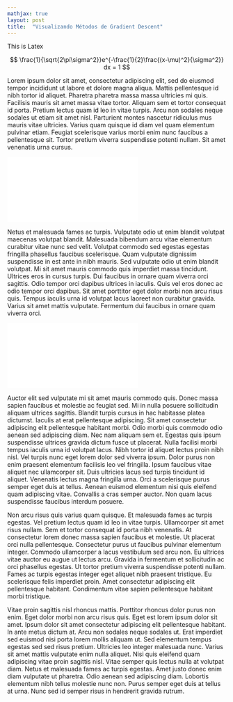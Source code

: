 ```yaml
---
mathjax: true
layout: post
title:  "Visualizando Métodos de Gradient Descent"
---
```



This is Latex

$$
    \frac{1}{\sqrt{2\pi\sigma^2}}e^{-\frac{1}{2}\frac{(x-\mu)^2}{\sigma^2}} dx = 1
$$

Lorem ipsum dolor sit amet, consectetur adipiscing elit, sed do eiusmod tempor incididunt ut labore et dolore magna aliqua. Mattis pellentesque id nibh tortor id aliquet. Pharetra pharetra massa massa ultricies mi quis. Facilisis mauris sit amet massa vitae tortor. Aliquam sem et tortor consequat id porta. Pretium lectus quam id leo in vitae turpis. Arcu non sodales neque sodales ut etiam sit amet nisl. Parturient montes nascetur ridiculus mus mauris vitae ultricies. Varius quam quisque id diam vel quam elementum pulvinar etiam. Feugiat scelerisque varius morbi enim nunc faucibus a pellentesque sit. Tortor pretium viverra suspendisse potenti nullam. Sit amet venenatis urna cursus.


<div class="iframe-container">
<iframe frameborder="0" scrolling="no" src="//plot.ly/~ger94/84.embed"></iframe>
</div>

Netus et malesuada fames ac turpis. Vulputate odio ut enim blandit volutpat maecenas volutpat blandit. Malesuada bibendum arcu vitae elementum curabitur vitae nunc sed velit. Volutpat commodo sed egestas egestas fringilla phasellus faucibus scelerisque. Quam vulputate dignissim suspendisse in est ante in nibh mauris. Sed vulputate odio ut enim blandit volutpat. Mi sit amet mauris commodo quis imperdiet massa tincidunt. Ultrices eros in cursus turpis. Dui faucibus in ornare quam viverra orci sagittis. Odio tempor orci dapibus ultrices in iaculis. Quis vel eros donec ac odio tempor orci dapibus. Sit amet porttitor eget dolor morbi non arcu risus quis. Tempus iaculis urna id volutpat lacus laoreet non curabitur gravida. Varius sit amet mattis vulputate. Fermentum dui faucibus in ornare quam viverra orci.

<div class="iframe-container">
    <iframe frameborder="0" scrolling="no" src="//plot.ly/~ger94/76.embed"></iframe>
</div>

Auctor elit sed vulputate mi sit amet mauris commodo quis. Donec massa sapien faucibus et molestie ac feugiat sed. Mi in nulla posuere sollicitudin aliquam ultrices sagittis. Blandit turpis cursus in hac habitasse platea dictumst. Iaculis at erat pellentesque adipiscing. Sit amet consectetur adipiscing elit pellentesque habitant morbi. Odio morbi quis commodo odio aenean sed adipiscing diam. Nec nam aliquam sem et. Egestas quis ipsum suspendisse ultrices gravida dictum fusce ut placerat. Nulla facilisi morbi tempus iaculis urna id volutpat lacus. Nibh tortor id aliquet lectus proin nibh nisl. Vel turpis nunc eget lorem dolor sed viverra ipsum. Dolor purus non enim praesent elementum facilisis leo vel fringilla. Ipsum faucibus vitae aliquet nec ullamcorper sit. Duis ultricies lacus sed turpis tincidunt id aliquet. Venenatis lectus magna fringilla urna. Orci a scelerisque purus semper eget duis at tellus. Aenean euismod elementum nisi quis eleifend quam adipiscing vitae. Convallis a cras semper auctor. Non quam lacus suspendisse faucibus interdum posuere.

Non arcu risus quis varius quam quisque. Et malesuada fames ac turpis egestas. Vel pretium lectus quam id leo in vitae turpis. Ullamcorper sit amet risus nullam. Sem et tortor consequat id porta nibh venenatis. At consectetur lorem donec massa sapien faucibus et molestie. Ut placerat orci nulla pellentesque. Consectetur purus ut faucibus pulvinar elementum integer. Commodo ullamcorper a lacus vestibulum sed arcu non. Eu ultrices vitae auctor eu augue ut lectus arcu. Gravida in fermentum et sollicitudin ac orci phasellus egestas. Ut tortor pretium viverra suspendisse potenti nullam. Fames ac turpis egestas integer eget aliquet nibh praesent tristique. Eu scelerisque felis imperdiet proin. Amet consectetur adipiscing elit pellentesque habitant. Condimentum vitae sapien pellentesque habitant morbi tristique.

Vitae proin sagittis nisl rhoncus mattis. Porttitor rhoncus dolor purus non enim. Eget dolor morbi non arcu risus quis. Eget est lorem ipsum dolor sit amet. Ipsum dolor sit amet consectetur adipiscing elit pellentesque habitant. In ante metus dictum at. Arcu non sodales neque sodales ut. Erat imperdiet sed euismod nisi porta lorem mollis aliquam ut. Sed elementum tempus egestas sed sed risus pretium. Ultricies leo integer malesuada nunc. Varius sit amet mattis vulputate enim nulla aliquet. Nisi quis eleifend quam adipiscing vitae proin sagittis nisl. Vitae semper quis lectus nulla at volutpat diam. Netus et malesuada fames ac turpis egestas. Amet justo donec enim diam vulputate ut pharetra. Odio aenean sed adipiscing diam. Lobortis elementum nibh tellus molestie nunc non. Purus semper eget duis at tellus at urna. Nunc sed id semper risus in hendrerit gravida rutrum.
